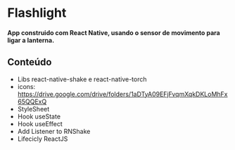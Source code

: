 # Flashlight
#### App construido com React Native, usando o sensor de movimento para ligar a lanterna.
## Conteúdo
* Libs react-native-shake e react-native-torch
* icons: https://drive.google.com/drive/folders/1aDTyA09EFjFvqmXqkDKLoMhFx65QQExQ
* StyleSheet
* Hook useState
* Hook useEffect
* Add Listener to RNShake
* Lifecicly ReactJS
